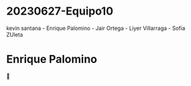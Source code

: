 # 20230627-Equipo10
kevin santana - Enrique Palomino - Jair Ortega - Liyer Villarraga - Sofia ZUleta
# Enrique Palomino
:otter:
